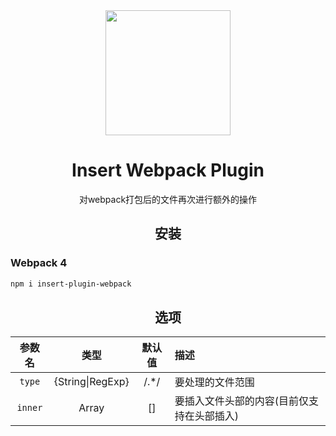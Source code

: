 <div align="center">
  <a href="https://github.com/webpack/webpack">
    <img width="200" height="200"
      src="https://webpack.js.org/assets/icon-square-big.svg">
  </a>
  <h1>Insert Webpack Plugin</h1>
  <p>对webpack打包后的文件再次进行额外的操作</p>
</div>

<h2 align="center">安装</h2>
<h3>Webpack 4</h3>

```bash
npm i insert-plugin-webpack
```

<h2 align="center">选项</h2>

|参数名|类型|默认值|描述|
|:--:|:--:|:-----:|:----------|
`type`|{String\|RegExp}| /.*/ |要处理的文件范围
`inner`|Array|[]|要插入文件头部的内容(目前仅支持在头部插入)
